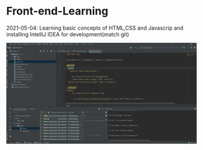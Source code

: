 # Front-end-Learning

2021-05-04: Learning basic concepts of HTML,CSS and Javascrip and installing IntelliJ IDEA for development(match git)

![](https://github.com/XuchenSun/Front-end-Learning/blob/main/Daily_Work_Log/Screenshot%202021-05-04%20021225.jpg)

